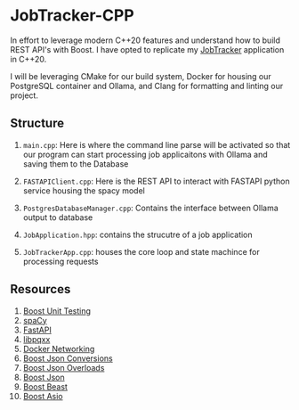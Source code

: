 # JobTracker-CPP

In effort to leverage modern C++20 features and understand how to build
REST API's with Boost. I have opted to replicate my 
[JobTracker](https://github.com/luisdavidgarcia/JobTracker) application in
C++20. 

I will be leveraging CMake for our build system, Docker for housing
our PostgreSQL container and Ollama, and Clang for formatting and linting
our project.

## Structure

1. `main.cpp`: Here is where the command line parse will be activated so 
  that our program can start processing job applicaitons with Ollama and
  saving them to the Database

3. `FASTAPIClient.cpp`: Here is the REST API to interact with FASTAPI python
    service housing the spacy model

4. `PostgresDatabaseManager.cpp`: Contains the interface between Ollama output
    to database

5. `JobApplication.hpp`: contains the strucutre of a job application

6. `JobTrackerApp.cpp`: houses the core loop and state machince for processing
    requests

## Resources

1. [Boost Unit Testing](https://www.boost.org/doc/libs/latest/libs/test/doc/html/index.html)
2. [spaCy](https://spacy.io/)
3. [FastAPI](https://github.com/fastapi/fastapi)
4. [libpqxx](https://github.com/jtv/libpqxx)
5. [Docker Networking](https://www.netmaker.io/resources/docker-compose-network)
6. [Boost Json Conversions](https://www.boost.org/doc/libs/latest/libs/json/doc/html/json/conversion/custom_conversions.html)
7. [Boost Json Overloads](https://www.boost.org/doc/libs/latest/libs/json/doc/html/json/conversion/custom_conversions.html)
8. [Boost Json](https://www.boost.org/doc/libs/latest/libs/json/doc/html/index.html)
9. [Boost Beast](https://www.boost.org/doc/libs/latest/libs/beast/doc/html/index.html)
10. [Boost Asio](https://www.boost.org/doc/libs/1_73_0/doc/html/boost_asio/overview.html)
